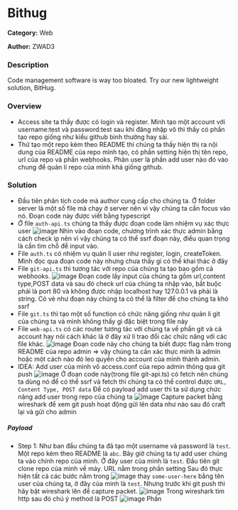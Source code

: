 Bithug
===
**Category:** Web

**Author:** ZWAD3
### Description
Code management software is way too bloated. Try our new lightweight solution, BitHug.

### Overview
- Access site ta thấy được có login và register. Minh tạo một account với username:test và password:test sau khi đăng nhập vô thì thấy có phần tạo repo giống như kiểu github bình thường hay sài.
- Thử tạo một repo kèm theo README thì chúng ta thấy hiện thị ra nội dung của README của repo mình tạo, có phần setting hiện thị tên repo, url của repo và phần webhooks. Phân user là phần add user nào đó vào chung để quản lí repo của mình khá giống github.

### Solution
- Đầu tiên phân tích code mà author cung cấp cho chúng ta. Ở folder server là một số file mà chạy ở server nên vì vậy chúng ta cần focus vào nó. Đoạn code này được viết bằng typescript
- Ở file `auth-api.ts` chúng ta thấy được đoạn code làm nhiệm vụ xác thực user
![image](https://user-images.githubusercontent.com/54855855/113099981-fca3c000-9224-11eb-9dd4-15122a5ed561.png)
Nhìn vào đoạn code, chương trình xác thực admin bằng cách check ip nên vì vậy chúng ta có thể ssrf đoạn này, điều quan trọng là cần tìm chỗ để input vào.
- File `auth.ts` có nhiệm vụ quản lí user như register, login, createToken. Mình đọc qua đoạn code này nhưng chưa thấy gì có thể khai thác ở đây
- File `git-api.ts` thì tương tác với repo của chúng ta tạo bao gồm cả webhooks. 
![image](https://user-images.githubusercontent.com/54855855/113100622-d6325480-9225-11eb-8f1e-61eba08b7efe.png)
Đoạn code lấy input của chúng ta gồm url,content type,POST data và sau đó check url của chúng ta nhập vào, bắt buộc phải là port 80 và không được nhập localhost hay 127.0.0.1 và phải là string. Có vẻ như đoạn này chúng ta có thể là filter để cho chúng ta khó ssrf
- File `git.ts` thì tạo một số function có chức năng giống như quản lí git của chúng ta và mình không thấy gì đặc biệt trong file này
- File `web-api.ts` có các router tương tác với chúng ta về phần git và cả account hay nói cách khác là ở đây xử lí trao đổi các chức năng với các file khác. 
![image](https://user-images.githubusercontent.com/54855855/113101942-83f23300-9227-11eb-85ac-2d8a5a158dcf.png)
Đoạn code này cho chúng ta biết được flag nằm trong README của repo admin => vậy chúng ta cần xác thực mình là admin hoặc một cách nào đó leo quyền cho account của mình thành admin.
- IDEA: Add user của mình vô access.conf của repo admin thông qua git push
![image](https://user-images.githubusercontent.com/54855855/113102275-024ed500-9228-11eb-9706-4878f0a175ca.png)
Ở đoạn code này(trong file git-api.ts) có fetch nên chúng ta dùng nó để có thể ssrf và fetch thì chúng ta có thể control được `URL, Content Type, POST data`
Để có payload add user thì ta sử dụng chức năng add user trong repo của chúng ta
![image](https://user-images.githubusercontent.com/54855855/113102852-c2d4b880-9228-11eb-83a1-fe955d4e522e.png)
Capture packet bằng wireshark để xem git push hoạt động gửi lên data như nào sau đó craft lại và gửi cho admin

##### Payload
- Step 1: 
Như ban đầu chúng ta đã tạo một username và password là `test`. Một repo kèm theo README là `abc`. Bây giờ chúng ta tự add user chúng ta vào chính repo của mình. Ở đây user của mình là `test`.
Đầu tiên git clone repo của mình về máy. URL nằm trong phần setting
Sau đó thực hiện tất cả các bước nằm trong ![image](https://user-images.githubusercontent.com/54855855/113104055-4511ac80-922a-11eb-9caf-b0393eb56133.png) thay `some-user-here` bằng tên user của chúng ta, ở đây của mình là `test`. Nhưng trước khi git push thì hãy bật wireshark lên để capture packet.
![image](https://user-images.githubusercontent.com/54855855/113104483-ccf7b680-922a-11eb-9562-1d42b3800af6.png)
Trong wireshark tìm http sau đó chú ý method là POST
![image](https://user-images.githubusercontent.com/54855855/113105169-7dfe5100-922b-11eb-8781-65cecbc9578d.png)
Phần 